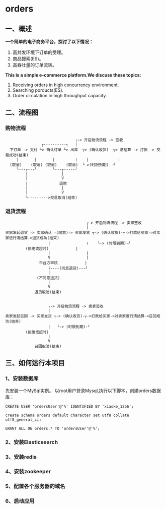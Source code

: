 # orders

## 一、概述

**一个简单的电子商务平台，探讨了以下情况：**
1. 高并发环境下订单的受理。
2. 商品搜索(ES)。
3. 高吞吐量的订单流转。  

**This is a simple e-commerce platform.We discuss these topics:**
1. Receiving orders in high concurrency environment.
2. Searching porducts(ES).
3. Order circulation in high throughput capacity.

## 二、流程图

### 购物流程
```
                               ┌-> 开启物流流程 -> 签收
                ┌----------┐   | 
  下订单 -> 支付 ┴> 确认订单 ┴> 出库  ┬> (确认收货) -┬> 清结算 -> 打款 -> 交易成功(结束) 
     |       |       |         |    |             |
  (取消)    (取消) (取消)    (取消)  └->(时限到期)--┘
     └---┬---┘       └---┬-----┘
         |               |
         |               V 
         |              退款
         |               |
         |               V
         └--------->交易取消(结束)
```

### 退货流程
```
                                    ┌-> 开启物流流程 -> 卖家签收
                                    |
买家发起退货 -> 卖家确认 -(同意)-> 买家发货 ┬-> (确认收货)-┬->打款给买家->对卖家进行清结算->退货成功(结束) 
                   |                ↑    └-> (时限到期)-┘
	     (拒绝或超时)            |
                   |                |
                   V                |
               平台方审核            |
                   ├----(同意退货)---┘
                   |
              (不同意退货)
                   |
                   V
             退货取消(结束)
	     
	     
                   ┌-> 开启物流流程 -> 卖家签收
                   |
卖家发起召回 -> 买家发货 ┬-> (确认收货)-┬->打款给买家->对卖家进行清结算->召回成功(结束) 
                   |   └-> (时限到期)-┘
	     (拒绝或超时)            
                   |                
                   V                
             召回取消(结束)
  ```

## 三、如何运行本项目

### 1、安装数据库

先安装一个MySql实例。
以root用户登录Mysql,执行以下脚本，创建orders数据库：
```
CREATE USER 'ordersUser'@'%' IDENTIFIED BY 'xiaoke_1256';

create schema orders default character set utf8 collate utf8_general_ci;

GRANT ALL ON orders.* TO 'ordersUser'@'%';
```

### 2、安装Elasticsearch

### 3、安装redis

### 4、安装zookeeper

### 5、配置各个服务器的域名

### 6、启动应用
